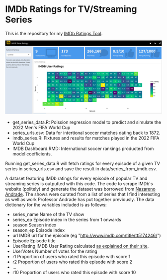 # IMDb Ratings for TV/Streaming Series

This is the repository for my [IMDb Ratings Tool](https://steodosescu.shinyapps.io/IMDB-Ratings-Tool/). 

![](https://raw.githubusercontent.com/steodose/imdb-ratings/master/IMDB%20Screenshot.png)

* get_series_data.R: Poission regression model to predict and simulate the 2022 Men's FIFA World Cup
* series_urls.csv: Data for intertional soccer matches dating back to 1872.
* imdb_series.R: Fixtures and results for matches played in the 2022 FIFA World Cup
* IMDB Dashboard.RMD: International soccer rankings producted from model coefficients.

Running get_series_data.R will fetch ratings for every episode of a given TV series in series_urls.csv and save the result in data/series_from_imdb.csv.


A dataset featuring IMDb ratings for every episode of popular TV and streaming series is outputted with this code. The code to scrape IMDb's website (politely) and generate the dataset was borrowed from [Nazareno Andrade](https://github.com/nazareno/imdb-series#imdb-ratings-for-tvstreaming-series). The shows were curated from a list of series that I find interesting as well as work Professor Andrade has put together previously. The data dictionary for the variables included is as follows:

* series_name <chr> Name of the TV show
* series_ep   <int> Episode index in the series from 1 onwards
* season      <int> Season index
* season_ep   <int> Episode index
* url         <chr> IMDB url for the episode (eg "http://www.imdb.com/title/tt5174246/")
* Episode     <chr> Episode title
* UserRating  <dbl> IMDB User Rating calculated [as explained on their site](http://www.imdb.com/help/show_leaf?votestopfaq).
* UserVotes   <dbl> Number of votes for the rating
* r1          <dbl> Proportion of users who rated this episode with score 1
* r2          <dbl> Proportion of users who rated this episode with score 2
* ...
* r10         <dbl> Proportion of users who rated this episode with score 10

